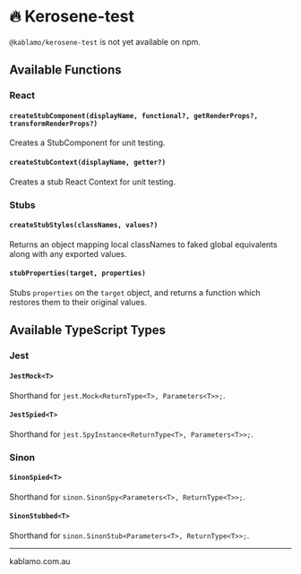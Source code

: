 # 🔥 Kerosene-test

`@kablamo/kerosene-test` is not yet available on npm.

## Available Functions

### React

#### `createStubComponent(displayName, functional?, getRenderProps?, transformRenderProps?)`

Creates a StubComponent for unit testing.

#### `createStubContext(displayName, getter?)`

Creates a stub React Context for unit testing.

### Stubs

#### `createStubStyles(classNames, values?)`

Returns an object mapping local classNames to faked global equivalents along with any exported values.

#### `stubProperties(target, properties)`

Stubs `properties` on the `target` object, and returns a function which restores them to their original values.

## Available TypeScript Types

### Jest

#### `JestMock<T>`

Shorthand for `jest.Mock<ReturnType<T>, Parameters<T>>;`.

#### `JestSpied<T>`

Shorthand for `jest.SpyInstance<ReturnType<T>, Parameters<T>>;`.

### Sinon

#### `SinonSpied<T>`

Shorthand for `sinon.SinonSpy<Parameters<T>, ReturnType<T>>;`.

#### `SinonStubbed<T>`

Shorthand for `sinon.SinonStub<Parameters<T>, ReturnType<T>>;`.

---

kablamo.com.au
